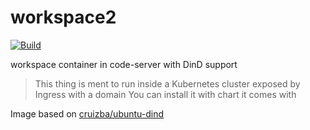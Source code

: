 # workspace2
[![Build](https://github.com/arnesacnussem/workspace2/actions/workflows/build.yaml/badge.svg)](https://hub.docker.com/r/sacnussem/workspace2)

workspace container in code-server with DinD support

> This thing is ment to run inside a Kubernetes cluster exposed by Ingress with a domain
> You can install it with chart it comes with

Image based on [cruizba/ubuntu-dind](https://github.com/cruizba/ubuntu-dind)
